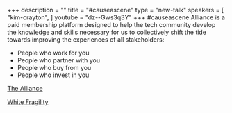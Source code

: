 +++
description = ""
title = "#causeascene"
type = "new-talk"
speakers = [
        "kim-crayton",
]
youtube = "dz--Gws3q3Y"
+++
#causeascene Alliance is a paid membership platform designed to help the tech community develop the knowledge and skills necessary for us to collectively shift the tide towards improving the experiences of all stakeholders:

* People who work for you
* People who partner with you
* People who buy from you
* People who invest in you

[The Alliance](https://hashtagcauseascene.com/the-alliance/)

[White Fragility](https://libjournal.uncg.edu/ijcp/article/viewFile/249/116)